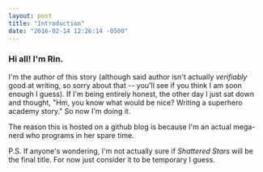 ```yaml
---
layout: post
title: "Introduction"
date: "2016-02-14 12:26:14 -0500"
---
```


### Hi all! I'm Rin.

I'm the author of this story (although said author isn't actually _verifiably_ good at writing, so sorry about that -- you'll see if you think I am soon enough I guess). If I'm being entirely honest, the other day I just sat down and thought, "Hm, you know what would be nice? Writing a superhero academy story." So now I'm doing it.

The reason this is hosted on a github blog is because I'm an actual mega-nerd who programs in her spare time.

P.S. If anyone's wondering, I'm not actually sure if _Shattered Stars_ will be the final title. For now just consider it to be temporary I guess.
